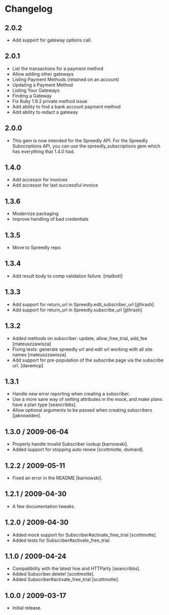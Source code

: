 # Changelog

## 2.0.2
* Add support for gateway options call.

## 2.0.1
* List the transactions for a payment method
* Allow adding other gateways
* Listing Payment Methods (retained on an account)
* Updating a Payment Method
* Listing Your Gateways
* Finding a Gateway
* Fix Ruby 1.9.2 private method issue
* Add ability to find a bank account payment method
* Add ability to redact a gateway

## 2.0.0
* This gem is now intended for the Spreedly API.  For the Spreedly
  Subscriptions API, you can use the spreedly_subscriptions gem
  which has everything that 1.4.0 had.

## 1.4.0

* Add accessor for invoices
* Add accessor for last successful invoice

## 1.3.6

* Modernize packaging
* Improve handling of bad credentials

## 1.3.5

* Move to Spreedly repo.

## 1.3.4

* Add result body to comp validation failure. [ntalbott]

## 1.3.3

* Add support for return_url in Spreedly.edit_subscriber_url [jjthrash]
* Add support for return_url in Spreedly.subscribe_url [jjthrash]

## 1.3.2

* Added methods on subscriber: update, allow_free_trial,
  add_fee [mateuszzawisza]
* Fixing tests: generate spreedly url and edit url working with all
  site names [mateuszzawisza]
* Add support for pre-population of the subscribe page via the subscribe
  url. [davemcp]

## 1.3.1

* Handle new error reporting when creating a subscriber.
* Use a more sane way of setting attributes in the mock, and make plans have a
  plan type [seancribbs].
* Allow optional arguments to be passed when creating subscribers [jaknowlden].

## 1.3.0 / 2009-06-04

* Properly handle invalid Subscriber lookup [karnowski].
* Added support for stopping auto renew [scottmotte, dsimard].

## 1.2.2 / 2009-05-11

* Fixed an error in the README [karnowski].

## 1.2.1 / 2009-04-30

* A few documentation tweaks.

## 1.2.0 / 2009-04-30

* Added mock support for Subscriber#activate_free_trial [scottmotte].
* Added tests for Subscriber#activate_free_trial.

## 1.1.0 / 2009-04-24

* Compatibility with the latest hoe and HTTParty [seancribbs].
* Added Subscriber.delete! [scottmotte].
* Added Subscriber#activate_free_trial [scottmotte].

## 1.0.0 / 2009-03-17

* Initial release.

